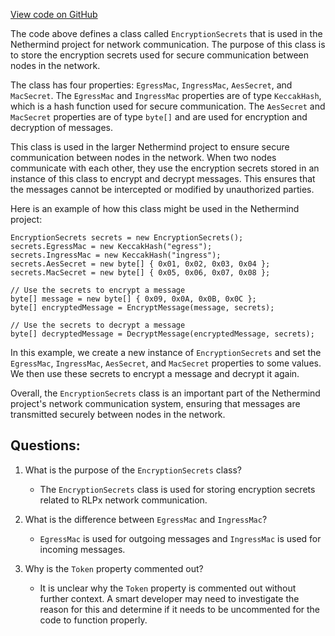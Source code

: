 [View code on GitHub](https://github.com/NethermindEth/nethermind/src/Nethermind/Nethermind.Network/Rlpx/EncryptionSecrets.cs)

The code above defines a class called `EncryptionSecrets` that is used in the Nethermind project for network communication. The purpose of this class is to store the encryption secrets used for secure communication between nodes in the network. 

The class has four properties: `EgressMac`, `IngressMac`, `AesSecret`, and `MacSecret`. The `EgressMac` and `IngressMac` properties are of type `KeccakHash`, which is a hash function used for secure communication. The `AesSecret` and `MacSecret` properties are of type `byte[]` and are used for encryption and decryption of messages. 

This class is used in the larger Nethermind project to ensure secure communication between nodes in the network. When two nodes communicate with each other, they use the encryption secrets stored in an instance of this class to encrypt and decrypt messages. This ensures that the messages cannot be intercepted or modified by unauthorized parties. 

Here is an example of how this class might be used in the Nethermind project:

```
EncryptionSecrets secrets = new EncryptionSecrets();
secrets.EgressMac = new KeccakHash("egress");
secrets.IngressMac = new KeccakHash("ingress");
secrets.AesSecret = new byte[] { 0x01, 0x02, 0x03, 0x04 };
secrets.MacSecret = new byte[] { 0x05, 0x06, 0x07, 0x08 };

// Use the secrets to encrypt a message
byte[] message = new byte[] { 0x09, 0x0A, 0x0B, 0x0C };
byte[] encryptedMessage = EncryptMessage(message, secrets);

// Use the secrets to decrypt a message
byte[] decryptedMessage = DecryptMessage(encryptedMessage, secrets);
```

In this example, we create a new instance of `EncryptionSecrets` and set the `EgressMac`, `IngressMac`, `AesSecret`, and `MacSecret` properties to some values. We then use these secrets to encrypt a message and decrypt it again. 

Overall, the `EncryptionSecrets` class is an important part of the Nethermind project's network communication system, ensuring that messages are transmitted securely between nodes in the network.
## Questions: 
 1. What is the purpose of the `EncryptionSecrets` class?
    - The `EncryptionSecrets` class is used for storing encryption secrets related to RLPx network communication.

2. What is the difference between `EgressMac` and `IngressMac`?
    - `EgressMac` is used for outgoing messages and `IngressMac` is used for incoming messages.

3. Why is the `Token` property commented out?
    - It is unclear why the `Token` property is commented out without further context. A smart developer may need to investigate the reason for this and determine if it needs to be uncommented for the code to function properly.